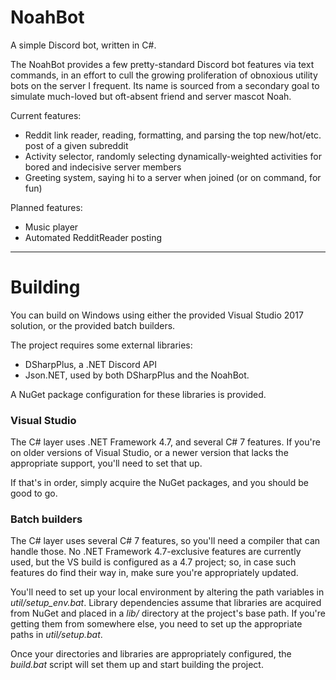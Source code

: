 # NoahBot
A simple Discord bot, written in C#.

The NoahBot provides a few pretty-standard Discord bot features via text commands, in an effort to cull the growing proliferation of obnoxious utility bots on the server I frequent. Its name is sourced from a secondary goal to simulate much-loved but oft-absent friend and server mascot Noah.

Current features:
- Reddit link reader, reading, formatting, and parsing the top new/hot/etc. post of a given subreddit
- Activity selector, randomly selecting dynamically-weighted activities for bored and indecisive server members
- Greeting system, saying hi to a server when joined (or on command, for fun)

Planned features:
- Music player
- Automated RedditReader posting

---

# Building

You can build on Windows using either the provided Visual Studio 2017 solution, or the provided batch builders.

The project requires some external libraries:
- DSharpPlus, a .NET Discord API
- Json.NET, used by both DSharpPlus and the NoahBot.

A NuGet package configuration for these libraries is provided.

### Visual Studio
The C# layer uses .NET Framework 4.7, and several C# 7 features. If you're on older versions of Visual Studio, or a newer version that lacks the appropriate support, you'll need to set that up.

If that's in order, simply acquire the NuGet packages, and you should be good to go.

### Batch builders
The C# layer uses several C# 7 features, so you'll need a compiler that can handle those. No .NET Framework 4.7-exclusive features are currently used, but the VS build is configured as a 4.7 project; so, in case such features do find their way in, make sure you're appropriately updated.

You'll need to set up your local environment by altering the path variables in *util/setup_env.bat*. Library dependencies assume that libraries are acquired from NuGet and placed in a *lib/* directory at the project's base path. If you're getting them from somewhere else, you need to set up the appropriate paths in *util/setup.bat*.

Once your directories and libraries are appropriately configured, the *build.bat* script will set them up and start building the project.
